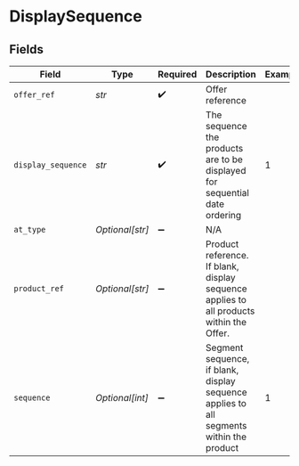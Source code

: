 # DisplaySequence


## Fields

| Field                                                                                   | Type                                                                                    | Required                                                                                | Description                                                                             | Example                                                                                 |
| --------------------------------------------------------------------------------------- | --------------------------------------------------------------------------------------- | --------------------------------------------------------------------------------------- | --------------------------------------------------------------------------------------- | --------------------------------------------------------------------------------------- |
| `offer_ref`                                                                             | *str*                                                                                   | :heavy_check_mark:                                                                      | Offer reference                                                                         |                                                                                         |
| `display_sequence`                                                                      | *str*                                                                                   | :heavy_check_mark:                                                                      | The sequence the products are to be displayed for sequential date ordering              | 1                                                                                       |
| `at_type`                                                                               | *Optional[str]*                                                                         | :heavy_minus_sign:                                                                      | N/A                                                                                     |                                                                                         |
| `product_ref`                                                                           | *Optional[str]*                                                                         | :heavy_minus_sign:                                                                      | Product reference. If blank, display sequence applies to all products within the Offer. |                                                                                         |
| `sequence`                                                                              | *Optional[int]*                                                                         | :heavy_minus_sign:                                                                      | Segment sequence, if blank, display sequence applies to all segments within the product | 1                                                                                       |